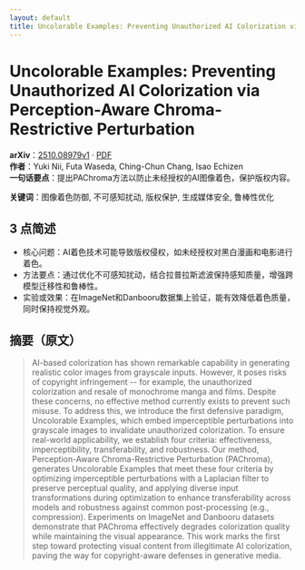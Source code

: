 ```yaml
---
layout: default
title: Uncolorable Examples: Preventing Unauthorized AI Colorization via Perception-Aware Chroma-Restrictive Perturbation
---
```


# Uncolorable Examples: Preventing Unauthorized AI Colorization via Perception-Aware Chroma-Restrictive Perturbation
**arXiv**：[2510.08979v1](https://arxiv.org/abs/2510.08979) · [PDF](https://arxiv.org/pdf/2510.08979.pdf)  
**作者**：Yuki Nii, Futa Waseda, Ching-Chun Chang, Isao Echizen  
**一句话要点**：提出PAChroma方法以防止未经授权的AI图像着色，保护版权内容。

**关键词**：图像着色防御, 不可感知扰动, 版权保护, 生成媒体安全, 鲁棒性优化

## 3 点简述
- 核心问题：AI着色技术可能导致版权侵权，如未经授权对黑白漫画和电影进行着色。
- 方法要点：通过优化不可感知扰动，结合拉普拉斯滤波保持感知质量，增强跨模型迁移性和鲁棒性。
- 实验或效果：在ImageNet和Danbooru数据集上验证，能有效降低着色质量，同时保持视觉外观。

## 摘要（原文）

> AI-based colorization has shown remarkable capability in generating realistic
> color images from grayscale inputs. However, it poses risks of copyright
> infringement -- for example, the unauthorized colorization and resale of
> monochrome manga and films. Despite these concerns, no effective method
> currently exists to prevent such misuse. To address this, we introduce the
> first defensive paradigm, Uncolorable Examples, which embed imperceptible
> perturbations into grayscale images to invalidate unauthorized colorization. To
> ensure real-world applicability, we establish four criteria: effectiveness,
> imperceptibility, transferability, and robustness. Our method, Perception-Aware
> Chroma-Restrictive Perturbation (PAChroma), generates Uncolorable Examples that
> meet these four criteria by optimizing imperceptible perturbations with a
> Laplacian filter to preserve perceptual quality, and applying diverse input
> transformations during optimization to enhance transferability across models
> and robustness against common post-processing (e.g., compression). Experiments
> on ImageNet and Danbooru datasets demonstrate that PAChroma effectively
> degrades colorization quality while maintaining the visual appearance. This
> work marks the first step toward protecting visual content from illegitimate AI
> colorization, paving the way for copyright-aware defenses in generative media.

